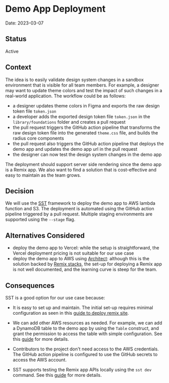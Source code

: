 # Demo App Deployment

Date: 2023-03-07

## Status

Active

## Context

The idea is to easily validate design system changes in a sandbox environment that is visible for all team members. For example, a designer may want to update theme colors and test the impact of such changes in a real-world application. The workflow could be as follows:

- a designer updates theme colors in Figma and exports the raw design token file `token.json`
- a developer adds the exported design token file `token.json` in the `library/foundations` folder and creates a pull request
- the pull request triggers the GitHub action pipeline that transforms the raw design token file into the generated `theme.css` file, and builds the radius core components
- the pull request also triggers the GitHub action pipeline that deploys the demo app and updates the demo app url in the pull request
- the designer can now test the design system changes in the demo app

The deployment should support server side rendering since the demo app is a Remix app. We also want to find a solution that is cost-effective and easy to maintain as the team grows.

## Decision

We will use the [SST](https://docs.sst.dev/) framework to deploy the demo app to AWS lambda function and S3. The deployment is automated using the GitHub action pipeline triggered by a pull request. Multiple staging environments are supported using the `--stage` flag.

## Alternatives Considered

- deploy the demo app to Vercel: while the setup is straightforward, the Vercel deployment pricing is not suitable for our use case
- deploy the demo app to AWS using [Architect](https://arc.codes/docs/en/get-started/quickstart): although this is the solution backed by [Remix stacks](https://github.com/remix-run/grunge-stack), the set-up for deploying a Remix app is not well documented, and the learning curve is steep for the team.

## Consequences

SST is a good option for our use case because:

- It is easy to set up and maintain. The initial set-up requires minimal configuration as seen in this [guide to deploy remix site](https://docs.sst.dev/constructs/RemixSite).

- We can add other AWS resources as needed. For example, we can add a DynamoDB table to the demo app by using the `Table` construct, and grant the permission to access the table with simple configuration. See this [guide](https://docs.sst.dev/constructs/RemixSite#using-aws-services) for more details.

- Contributors to the project don't need access to the AWS credentials. The GitHub action pipeline is configured to use the GitHub secrets to access the AWS account.

- SST supports testing the Remix app APIs locally using the `sst dev` command. See this [guide](https://docs.sst.dev/console) for more details.
